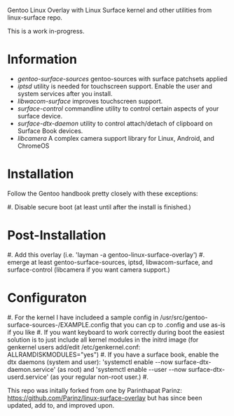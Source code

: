 Gentoo Linux Overlay with Linux Surface kernel and other utilities from linux-surface repo.

This is a work in-progress.

# Information
- *gentoo-surface-sources* gentoo-sources with surface patchsets applied
- *iptsd* utility is needed for touchscreen support. Enable the user and system services after you install.
- *libwacom-surface* improves touchscreen support.
- *surface-control* commandline utility to control certain aspects of your surface device.
- *surface-dtx-daemon* utility to control attach/detach of clipboard on Surface Book devices.
- *libcamera* A complex camera support library for Linux, Android, and ChromeOS

# Installation

Follow the Gentoo handbook pretty closely with these exceptions:

#. Disable secure boot (at least until after the install is finished.)

# Post-Installation
#. Add this overlay (i.e. 'layman -a gentoo-linux-surface-overlay')
#. emerge at least gentoo-surface-sources, iptsd, libwacom-surface, and surface-control (libcamera if you want camera support.)

# Configuraton
#. For the kernel I have includeed a sample config in /usr/src/gentoo-surface-sources-<version>/EXAMPLE.config that you can cp to .config and use as-is if you like
#. If you want keyboard to work correctly during boot the easiest solution is to just include all kernel modules in the initrd image (for genkernel users add/edit /etc/genkernel.conf: ALLRAMDISKMODULES="yes")
#. If you have a surface book, enable the dtx daemons (system and user): 'systemctl enable --now surface-dtx-daemon.service' (as root) and 'systemctl enable --user --now surface-dtx-userd.service' (as your regular non-root user.)
#. 

This repo was initally forked from one by Parinthapat Parinz: https://github.com/Parinz/linux-surface-overlay but has since been updated, add to, and improved upon.

